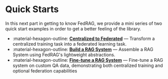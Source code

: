 # Quick Starts

<!-- markdownlint-disable-file MD041 MD033 MD042 -->

In this next part in getting to know FedRAG, we provide a mini series of two
quick start examples in order to get a better feeling of the library.

<div class="grid cards" markdown>

- :material-hexagon-outline: [__Centralized to Federated__](./federated.md) — Transform
  a centralized training task into a federated learning task.
- :material-hexagon-outline: [__Build a RAG System__](./rag_inference.md) — Assemble
  a RAG System using FedRAG's lightweight abstractions.
- :material-hexagon-outline: [__Fine-tune a RAG System__](./rag_inference.md) — Fine-tune
  a RAG system on custom QA data, demonstrating both centralized training and
  optional federation capabilities

</div>
